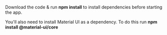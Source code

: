 Download the code & run **npm install** to install dependencies before starting the app.

You'll also need to install Material UI as a dependency. To do this run **npm install @material-ui/core**
